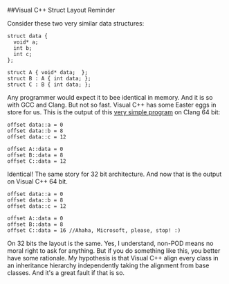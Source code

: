 
##Visual C++ Struct Layout Reminder

  Consider these two very similar data structures:

    struct data {
      void* a;
      int b;
      int c;
    };
    
    struct A { void* data;  };
    struct B : A { int data; };
    struct C : B { int data; };

  Any programmer would expect it to bee identical in memory. And it is so with GCC and Clang. But
  not so fast. Visual C++ has some Easter eggs in store for us. This is the output of this 
  [very simple program][p] on Clang 64 bit:

    offset data::a = 0
    offset data::b = 8
    offset data::c = 12
    
    offset A::data = 0
    offset B::data = 8
    offset C::data = 12

  Identical! The same story for 32 bit architecture. And now that is the output on Visual C++ 64 bit.

    offset data::a = 0
    offset data::b = 8
    offset data::c = 12
    
    offset A::data = 0
    offset B::data = 8
    offset C::data = 16 //Ahaha, Microsoft, please, stop! :)

  On 32 bits the layout is the same. Yes, I understand, non-POD means no moral right to ask for 
  anything. But if you do something like this, you better have some rationale. My hypothesis is 
  that Visual C++ align every class in an inheritance hierarchy independently taking the alignment 
  from base classes. And it's a great fault if that is so.


  [p]:https://godbolt.org/g/H1pcGM


